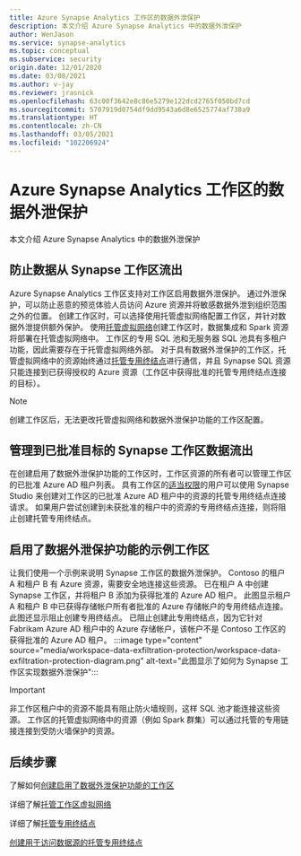 ```yaml
---
title: Azure Synapse Analytics 工作区的数据外泄保护
description: 本文介绍 Azure Synapse Analytics 中的数据外泄保护
author: WenJason
ms.service: synapse-analytics
ms.topic: conceptual
ms.subservice: security
origin.date: 12/01/2020
ms.date: 03/08/2021
ms.author: v-jay
ms.reviewer: jrasnick
ms.openlocfilehash: 63c00f3642e8c86e5279e122dcd2765f050bd7cd
ms.sourcegitcommit: 5707919d0754df9dd9543a6d8e6525774af738a9
ms.translationtype: HT
ms.contentlocale: zh-CN
ms.lasthandoff: 03/05/2021
ms.locfileid: "102206924"
---
```

# <a name="data-exfiltration-protection-for-azure-synapse-analytics-workspaces"></a>Azure Synapse Analytics 工作区的数据外泄保护
本文介绍 Azure Synapse Analytics 中的数据外泄保护

## <a name="securing-data-egress-from-synapse-workspaces"></a>防止数据从 Synapse 工作区流出
Azure Synapse Analytics 工作区支持对工作区启用数据外泄保护。 通过外泄保护，可以防止恶意的预览体验人员访问 Azure 资源并将敏感数据外泄到组织范围之外的位置。 创建工作区时，可以选择使用托管虚拟网络配置工作区，并针对数据外泄提供额外保护。 使用[托管虚拟网络](./synapse-workspace-managed-vnet.md)创建工作区时，数据集成和 Spark 资源将部署在托管虚拟网络中。 工作区的专用 SQL 池和无服务器 SQL 池具有多租户功能，因此需要存在于托管虚拟网络外部。 对于具有数据外泄保护的工作区，托管虚拟网络中的资源始终通过[托管专用终结点](./synapse-workspace-managed-private-endpoints.md)进行通信，并且 Synapse SQL 资源只能连接到已获得授权的 Azure 资源（工作区中获得批准的托管专用终结点连接的目标）。 

>[!Note]
>创建工作区后，无法更改托管虚拟网络和数据外泄保护功能的工作区配置。

## <a name="managing-synapse-workspace-data-egress-to-approved-targets"></a>管理到已批准目标的 Synapse 工作区数据流出
在创建启用了数据外泄保护功能的工作区时，工作区资源的所有者可以管理工作区的已批准 Azure AD 租户列表。 具有工作区的[适当权限](./synapse-workspace-access-control-overview.md)的用户可以使用 Synapse Studio 来创建对工作区的已批准 Azure AD 租户中的资源的托管专用终结点连接请求。 如果用户尝试创建到未获批准的租户中的资源的专用终结点连接，则将阻止创建托管专用终结点。

## <a name="sample-workspace-with-data-exfiltration-protection-enabled"></a>启用了数据外泄保护功能的示例工作区
让我们使用一个示例来说明 Synapse 工作区的数据外泄保护。 Contoso 的租户 A 和租户 B 有 Azure 资源，需要安全地连接这些资源。 已在租户 A 中创建 Synapse 工作区，并将租户 B 添加为获得批准的 Azure AD 租户。 此图显示租户 A 和租户 B 中已获得存储帐户所有者批准的 Azure 存储帐户的专用终结点连接。 此图还显示阻止创建专用终结点。 已阻止创建此专用终结点，因为它针对 Fabrikam Azure AD 租户中的 Azure 存储帐户，该帐户不是 Contoso 工作区的获得批准的 Azure AD 租户。 
:::image type="content" source="media/workspace-data-exfiltration-protection/workspace-data-exfiltration-protection-diagram.png" alt-text="此图显示了如何为 Synapse 工作区实现数据外泄保护":::

>[!IMPORTANT]
>非工作区租户中的资源不能具有阻止防火墙规则，这样 SQL 池才能连接这些资源。 工作区的托管虚拟网络中的资源（例如 Spark 群集）可以通过托管的专用链接连接到受防火墙保护的资源。
## <a name="next-steps"></a>后续步骤

了解如何[创建启用了数据外泄保护功能的工作区](./how-to-create-a-workspace-with-data-exfiltration-protection.md)

详细了解[托管工作区虚拟网络](./synapse-workspace-managed-vnet.md)

详细了解[托管专用终结点](./synapse-workspace-managed-private-endpoints.md)

[创建用于访问数据源的托管专用终结点](./how-to-create-managed-private-endpoints.md)
